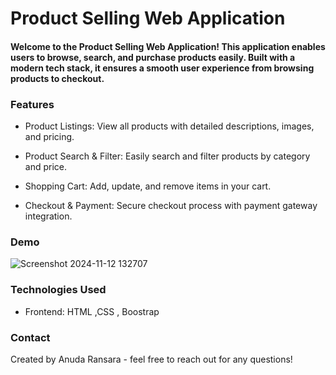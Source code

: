 # Product Selling Web Application

#### Welcome to the Product Selling Web Application! This application enables users to browse, search, and purchase products easily. Built with a modern tech stack, it ensures a  smooth user experience from browsing products to checkout.


### Features

- Product Listings: View all products with detailed descriptions, images, and pricing.

- Product Search & Filter: Easily search and filter products by category and price.

- Shopping Cart: Add, update, and remove items in your cart.

- Checkout & Payment: Secure checkout process with payment gateway integration.


### Demo

![Screenshot 2024-11-12 132707](https://github.com/user-attachments/assets/bf7e6125-de5b-4800-80d0-90a6a5f88b77)


### Technologies Used

- Frontend: HTML ,CSS , Boostrap

### Contact

Created by Anuda Ransara - feel free to reach out for any questions!
